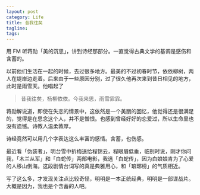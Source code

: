 ```yaml
---
layout: post
category: Life
title: 昔我往矣
tagline:
tags: 
---
```


用 FM 听蒋勋「美的沉思」，讲到诗经那部分。一直觉得古典文学的基调是感伤和含蓄的。

以前他们生活在一起的时候，去过很多地方。最美的不过初春时节，依依柳树，两人在堤岸边走着。后来由于一些原因分别，过了很久他再次来到昔日相见的地方，此时是雨雪天。他唱起了

> 昔我往矣，杨柳依依。今我来思，雨雪霏霏。

蒋勋解说道，即使在失恋的情景中，这依然是一个美丽的回忆，他觉得还是很满足的，觉得是在思念这个人，并不是憎恨。也感到曾经好好的恋爱过，所以生命里也没有遗憾。诗教人温柔敦厚。

诗经竟然可以用几个字表达这么丰富的感情。含蓄，也伤感。

最近看「伪装者」，明台雪中折梅送给程锦云，程眼眉低垂，临别时说，刚才你问我，「木兰从军」和「白蛇传」两部电影，我选「白蛇传」，因为白娘娘肯为了心爱的人移山倒海。这段剧情台词写的真是典雅用心，和「琅琊榜」的气质相近。

写了这么多，才发现关注点比较奇怪，明明是一本正统经典，明明是一部谍战片。大概是因为，我也是个含蓄的人吧。



